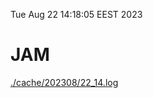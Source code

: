 Tue Aug 22 14:18:05 EEST 2023
# JAM
<a href='./cache/202308/22_14.log'>./cache/202308/22_14.log</a>
